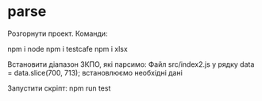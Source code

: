 # parse
Розгорнути проект. Команди:

npm i node
npm i testcafe
npm i xlsx

Встановити діапазон ЗКПО, які парсимо:
Файл src/index2.js у рядку data = data.slice(700, 713); встановлюємо необхідні дані

Запустити скріпт:
npm run test
